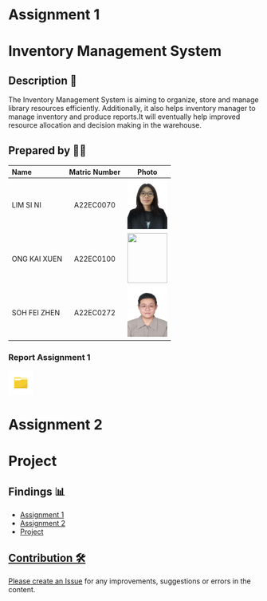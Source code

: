 # Assignment 1

# Inventory Management System


## Description 📝
The Inventory Management System is aiming to organize, store and manage library resources efficiently. Additionally, it also helps inventory manager to manage inventory and produce reports.It will eventually help improved resource allocation and decision making in the warehouse.


## Prepared by 🧑‍💻

| Name             | Matric Number | Photo                                                         |
| :---------------- | :-------------: | :------------------------------------------------------------: |
| LIM SI NI   | A22EC0070        | <a href="https://www.linkedin.com/in/si-ni-lim-059028257/" title="LIM SI NI LinkedIn"><img src="./Images/LIM SI NI.jpg" width=80px, height=100px>     |
| ONG KAI XUEN     | A22EC0100       | <a href="https://www.linkedin.com/in/kai-xuen-6521b2257/" title="ONG KEI XUEN LinkedIn"><img src="./Images/boy_4537038.png" width=80px, height=100px>     |
| SOH FEI ZHEN      | A22EC0272        | <a href="https://www.linkedin.com/in/fei-zhen-soh-b311a0257/" title="SOH FEI ZHEN LinkedIn"><img src="./Images/SOH FEI ZHEN.jpg" width=80px, height=100px>     |

<h3>Report Assignment 1</h3>
<a href="../center point/Assignment 1/files"><img src="./Images/folder.jpg" width="50px" height="50px" ></a>



# Assignment 2

# Project


## Findings 📊

- <a href="../Submission/sec04/center point/Assignment 1/assignment1.md" >Assignment 1 
- Assignment 2
- Project

## Contribution 🛠️
Please create an [Issue](https://github.com/jjn7702/SECJ2013-DSA/Submission/Sample/issues) for any improvements, suggestions or errors in the content.

